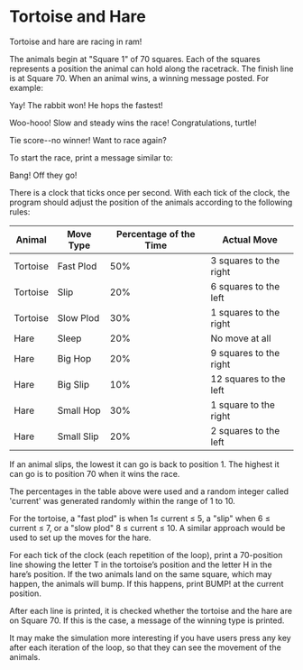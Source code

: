 # Tortoise and Hare
Tortoise and hare are racing in ram!


The animals begin at "Square 1" of 70 squares. Each of the squares represents a position the animal can hold along the racetrack. The finish line is at Square 70. When an animal wins, a winning message posted. For example:

Yay! The rabbit won! He hops the fastest!

Woo-hooo! Slow and steady wins the race! Congratulations, turtle!

Tie score--no winner! Want to race again?

To start the race, print a message similar to:

Bang! Off they go!

There is a clock that ticks once per second. With each tick of the clock, the program should adjust the position of the animals according to the following rules:

|Animal  | Move Type | Percentage of the Time | Actual Move|
---------|-----------|------------------------|-------------|
Tortoise | Fast Plod | 50%                    | 3 squares to the right|
Tortoise | Slip      | 20%                    | 6 squares to the left |
Tortoise | Slow Plod | 30%                    | 1 squares to the right|
Hare     | Sleep     | 20%                    | No move at all |
Hare     | Big Hop   | 20%                    | 9 squares to the right|
Hare     | Big Slip  | 10%                    | 12 squares to the left|
Hare     |Small Hop  | 30%                     |1 square to the right|
Hare     |Small Slip | 20%                     |2 squares to the left|

If an animal slips, the lowest it can go is back to position 1. The highest it can go is to position 70 when it wins the race.

The percentages in the table above were used and a random integer called 'current' was generated randomly within the range of 1 to 10.

For the tortoise, a "fast plod" is when 1≤ current ≤ 5, a "slip" when 6 ≤ current ≤ 7, or a "slow plod" 8 ≤ current ≤ 10. A similar approach would be used to set up the moves for the hare.

For each tick of the clock (each repetition of the loop), print a 70-position line showing the letter T in the tortoise’s position and the letter H in the hare’s position. If the two animals land on the same square, which may happen, the animals will bump. If this happens, print BUMP! at the current position.

After each line is printed, it is checked whether the tortoise and the hare are on Square 70. If this is the case, a message of the winning type is printed.

It may make the simulation more interesting if you have users press any key after each iteration of the loop, so that they can see the movement of the animals.


